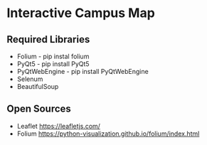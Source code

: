 # Interactive Campus Map

## Required Libraries
* Folium - pip instal folium
* PyQt5 - pip install PyQt5
* PyQtWebEngine - pip install PyQtWebEngine
* Selenum
* BeautifulSoup



## Open Sources
* Leaflet https://leafletjs.com/
* Folium https://python-visualization.github.io/folium/index.html

